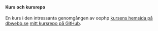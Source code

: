 #### Kurs och kursrepo

En kurs i den intressanta genomgången av oophp [kursens hemsida på dbwebb.se](https://dbwebb.se/kurser/oophp-v5) [mitt kursrepo på GitHub](https://github.com/ylvali/oophp2019).
